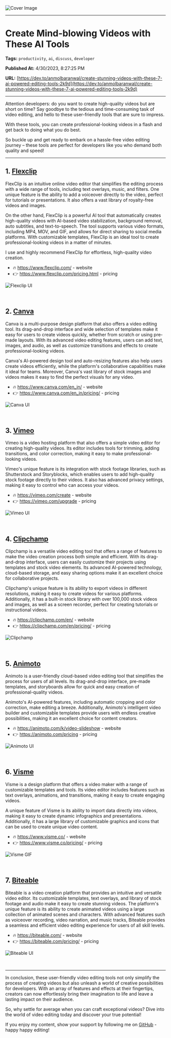   <img src="https://media.dev.to/cdn-cgi/image/width=1000,height=420,fit=cover,gravity=auto,format=auto/https%3A%2F%2Fdev-to-uploads.s3.amazonaws.com%2Fuploads%2Farticles%2Fwk2i5ntude2wa539a4r1.png" alt="Cover Image" />
  <hr />
  
  # Create Mind-blowing Videos with These AI Tools
  
  **Tags:** `productivity`, `ai`, `discuss`, `developer`

  **Published At:** 4/30/2023, 8:27:25 PM

  **URL:** [https://dev.to/anmolbaranwal/create-stunning-videos-with-these-7-ai-powered-editing-tools-2k9d](https://dev.to/anmolbaranwal/create-stunning-videos-with-these-7-ai-powered-editing-tools-2k9d)

  <hr />
  Attention developers: do you want to create high-quality videos but are short on time? Say goodbye to the tedious and time-consuming task of video editing, and hello to these user-friendly tools that are sure to impress.

With these tools, you can create professional-looking videos in a flash and get back to doing what you do best.

So buckle up and get ready to embark on a hassle-free video editing journey – these tools are perfect for developers like you who demand both quality and speed!

---

## 1. [Flexclip](https://www.flexclip.com/)

FlexClip is an intuitive online video editor that simplifies the editing process with a wide range of tools, including text overlays, music, and filters. One unique feature is the ability to add a voiceover directly to the video, perfect for tutorials or presentations. It also offers a vast library of royalty-free videos and images. 

On the other hand, FlexClip is a powerful AI tool that automatically creates high-quality videos with AI-based video stabilization, background removal, auto subtitles, and text-to-speech. The tool supports various video formats, including MP4, MOV, and GIF, and allows for direct sharing to social media platforms. With customizable templates, FlexClip is an ideal tool to create professional-looking videos in a matter of minutes.

I use and highly recommend FlexClip for effortless, high-quality video creation.

- 🔥 https://www.flexclip.com/ - website
- 👉 https://www.flexclip.com/pricing.html - pricing

![Flexclip UI](https://user-images.githubusercontent.com/74038190/234969892-506b129c-7b32-4101-b094-bfe75e66fe38.png)

&nbsp;

## 2. [Canva](https://www.canva.com/video-editor/)

Canva is a multi-purpose design platform that also offers a video editing tool. Its drag-and-drop interface and wide selection of templates make it easy for users to create videos quickly, whether from scratch or using pre-made layouts. With its advanced video editing features, users can add text, images, and audio, as well as customize transitions and effects to create professional-looking videos. 

Canva's AI-powered design tool and auto-resizing features also help users create videos efficiently, while the platform's collaborative capabilities make it ideal for teams. Moreover, Canva's vast library of stock images and videos makes it easy to find the perfect visuals for any video.

- 🔥 https://www.canva.com/en_in/ - website
- 👉 https://www.canva.com/en_in/pricing/ - pricing


![Canva UI](https://dev-to-uploads.s3.amazonaws.com/uploads/articles/f6yr52lv31theh81smq7.png)

&nbsp;

## 3. [Vimeo](https://vimeo.com/create)

Vimeo is a video hosting platform that also offers a simple video editor for creating high-quality videos. Its editor includes tools for trimming, adding transitions, and color correction, making it easy to make professional-looking videos. 

Vimeo's unique feature is its integration with stock footage libraries, such as Shutterstock and Storyblocks, which enables users to add high-quality stock footage directly to their videos. It also has advanced privacy settings, making it easy to control who can access your videos.

- 🔥 https://vimeo.com/create - website
- 👉 https://vimeo.com/upgrade - pricing

![Vimeo UI](https://user-images.githubusercontent.com/74038190/234969906-cf89eb28-e840-42dc-a89a-7b7f05494090.png)

&nbsp;

## 4. [Clipchamp](https://clipchamp.com/en/)

Clipchamp is a versatile video editing tool that offers a range of features to make the video creation process both simple and efficient. With its drag-and-drop interface, users can easily customize their projects using templates and stock video elements. Its advanced AI-powered technology, cloud-based storage, and easy sharing options make it an excellent choice for collaborative projects. 

Clipchamp's unique feature is its ability to export videos in different resolutions, making it easy to create videos for various platforms. Additionally, it has a built-in stock library with over 100,000 stock videos and images, as well as a screen recorder, perfect for creating tutorials or instructional videos.

- 🔥 https://clipchamp.com/en/ - website
- 👉 https://clipchamp.com/en/pricing/ - pricing


![Clipchamp](https://dev-to-uploads.s3.amazonaws.com/uploads/articles/pic3d1ncx6d3tgiu4gml.png)

&nbsp;


## 5. [Animoto](https://animoto.com/)

Animoto is a user-friendly cloud-based video editing tool that simplifies the process for users of all levels. Its drag-and-drop interface, pre-made templates, and storyboards allow for quick and easy creation of professional-quality videos. 

Animoto's AI-powered features, including automatic cropping and color correction, make editing a breeze. Additionally, Animoto's intelligent video builder and customizable templates provide users with endless creative possibilities, making it an excellent choice for content creators.

- 🔥 https://animoto.com/k/video-slideshow - website
- 👉 https://animoto.com/pricing - pricing


![Animoto UI](https://dev-to-uploads.s3.amazonaws.com/uploads/articles/iyaji4kt08zixkhcnwcz.png)

&nbsp;

## 6. [Visme](https://www.visme.co/)

Visme is a design platform that offers a video maker with a range of customizable templates and tools. Its video editor includes features such as text overlays, animations, and transitions, making it easy to create engaging videos. 

A unique feature of Visme is its ability to import data directly into videos, making it easy to create dynamic infographics and presentations. Additionally, it has a large library of customizable graphics and icons that can be used to create unique video content.


- 🔥 https://www.visme.co/ - website
- 👉 https://www.visme.co/pricing/ - pricing

![Visme GIF](https://dev-to-uploads.s3.amazonaws.com/uploads/articles/nko10rkib0qa70y84um4.png)

&nbsp;


## 7. [Biteable](https://biteable.com/)

Biteable is a video creation platform that provides an intuitive and versatile video editor. Its customizable templates, text overlays, and library of stock footage and audio make it easy to create stunning videos. The platform's unique feature is its ability to create animated videos using a large collection of animated scenes and characters. With advanced features such as voiceover recording, video narration, and music tracks, Biteable provides a seamless and efficient video editing experience for users of all skill levels.

- 🔥 https://biteable.com/ - website
- 👉 https://biteable.com/pricing/ - pricing

![Biteable UI](https://user-images.githubusercontent.com/74038190/234969911-835b73ec-99a7-46db-aa61-2496c1d28037.png)

&nbsp;


---

In conclusion, these user-friendly video editing tools not only simplify the process of creating videos but also unleash a world of creative possibilities for developers. 
With an array of features and effects at their fingertips, creators can now effortlessly bring their imagination to life and leave a lasting impact on their audience. 

So, why settle for average when you can craft exceptional videos? Dive into the world of video editing today and discover your true potential!

If you enjoy my content, show your support by following me on [GitHub](https://github.com/Anmol-Baranwal) - happy happy editing!    
  